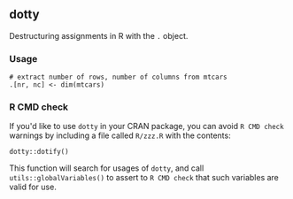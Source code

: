 ## dotty

Destructuring assignments in R with the `.` object.


### Usage

```
# extract number of rows, number of columns from mtcars
.[nr, nc] <- dim(mtcars)
```


### R CMD check

If you'd like to use `dotty` in your CRAN package, you can avoid
`R CMD check` warnings by including a file called `R/zzz.R` with the contents:

```
dotty::dotify()
```

This function will search for usages of `dotty`, and call
`utils::globalVariables()` to assert to `R CMD check` that such variables
are valid for use.
